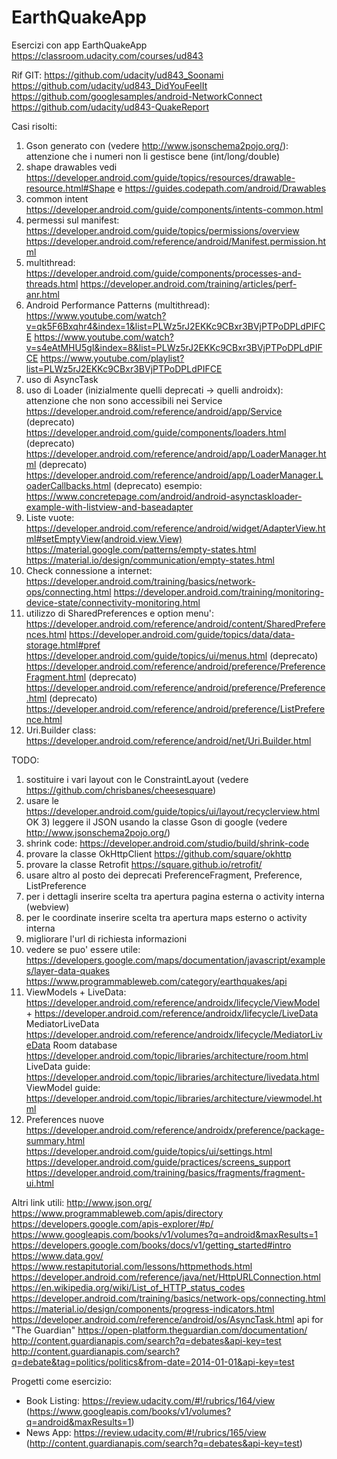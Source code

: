# EarthQuakeApp
Esercizi con app EarthQuakeApp
https://classroom.udacity.com/courses/ud843

Rif GIT:
https://github.com/udacity/ud843_Soonami
https://github.com/udacity/ud843_DidYouFeelIt
https://github.com/googlesamples/android-NetworkConnect
https://github.com/udacity/ud843-QuakeReport

Casi risolti:
1) Gson generato con (vedere http://www.jsonschema2pojo.org/): attenzione che i numeri non li gestisce bene (int/long/double)
2) shape drawables
    vedi https://developer.android.com/guide/topics/resources/drawable-resource.html#Shape
    e    https://guides.codepath.com/android/Drawables
3) common intent https://developer.android.com/guide/components/intents-common.html
4) permessi sul manifest: 
    https://developer.android.com/guide/topics/permissions/overview
    https://developer.android.com/reference/android/Manifest.permission.html
5) multithread:
    https://developer.android.com/guide/components/processes-and-threads.html
    https://developer.android.com/training/articles/perf-anr.html
6) Android Performance Patterns (multithread):
    https://www.youtube.com/watch?v=qk5F6Bxqhr4&index=1&list=PLWz5rJ2EKKc9CBxr3BVjPTPoDPLdPIFCE
    https://www.youtube.com/watch?v=s4eAtMHU5gI&index=8&list=PLWz5rJ2EKKc9CBxr3BVjPTPoDPLdPIFCE
    https://www.youtube.com/playlist?list=PLWz5rJ2EKKc9CBxr3BVjPTPoDPLdPIFCE
7) uso di AsyncTask
8) uso di Loader (inizialmente quelli deprecati -> quelli androidx): attenzione che non sono accessibili nei Service https://developer.android.com/reference/android/app/Service
    (deprecato) https://developer.android.com/guide/components/loaders.html
    (deprecato) https://developer.android.com/reference/android/app/LoaderManager.html
    (deprecato) https://developer.android.com/reference/android/app/LoaderManager.LoaderCallbacks.html
    (deprecato) esempio: https://www.concretepage.com/android/android-asynctaskloader-example-with-listview-and-baseadapter
9) Liste vuote: 
    https://developer.android.com/reference/android/widget/AdapterView.html#setEmptyView(android.view.View)
    https://material.google.com/patterns/empty-states.html
    https://material.io/design/communication/empty-states.html
10) Check connessione a internet:
    https://developer.android.com/training/basics/network-ops/connecting.html
    https://developer.android.com/training/monitoring-device-state/connectivity-monitoring.html
11) utilizzo di SharedPreferences e option menu': 
    https://developer.android.com/reference/android/content/SharedPreferences.html
    https://developer.android.com/guide/topics/data/data-storage.html#pref
    https://developer.android.com/guide/topics/ui/menus.html
    (deprecato) https://developer.android.com/reference/android/preference/PreferenceFragment.html
    (deprecato) https://developer.android.com/reference/android/preference/Preference.html
    (deprecato) https://developer.android.com/reference/android/preference/ListPreference.html
12)  Uri.Builder class: https://developer.android.com/reference/android/net/Uri.Builder.html
    
    

TODO:
1) sostituire i vari layout con le ConstraintLayout (vedere https://github.com/chrisbanes/cheesesquare)
2) usare le https://developer.android.com/guide/topics/ui/layout/recyclerview.html
OK 3) leggere il JSON usando la classe Gson di google (vedere http://www.jsonschema2pojo.org/)
4) shrink code: https://developer.android.com/studio/build/shrink-code
5) provare la classe OkHttpClient https://github.com/square/okhttp
6) provare la classe Retrofit https://square.github.io/retrofit/
7) usare altro al posto dei deprecati PreferenceFragment, Preference, ListPreference
8) per i dettagli inserire scelta tra apertura pagina esterna o activity interna (webview)
9) per le coordinate inserire scelta tra apertura maps esterno o activity interna
10) migliorare l'url di richiesta informazioni
11) vedere se puo' essere utile: 
	https://developers.google.com/maps/documentation/javascript/examples/layer-data-quakes
	https://www.programmableweb.com/category/earthquakes/api
12)  ViewModels + LiveData: https://developer.android.com/reference/androidx/lifecycle/ViewModel +  https://developer.android.com/reference/androidx/lifecycle/LiveData
     MediatorLiveData https://developer.android.com/reference/androidx/lifecycle/MediatorLiveData
     Room database https://developer.android.com/topic/libraries/architecture/room.html
     LiveData guide: https://developer.android.com/topic/libraries/architecture/livedata.html
     ViewModel guide: https://developer.android.com/topic/libraries/architecture/viewmodel.html
13) Preferences nuove
    https://developer.android.com/reference/androidx/preference/package-summary.html
    https://developer.android.com/guide/topics/ui/settings.html
    https://developer.android.com/guide/practices/screens_support
    https://developer.android.com/training/basics/fragments/fragment-ui.html

Altri link utili:
http://www.json.org/
https://www.programmableweb.com/apis/directory
https://developers.google.com/apis-explorer/#p/
https://www.googleapis.com/books/v1/volumes?q=android&maxResults=1
https://developers.google.com/books/docs/v1/getting_started#intro
https://www.data.gov/
https://www.restapitutorial.com/lessons/httpmethods.html
https://developer.android.com/reference/java/net/HttpURLConnection.html
https://en.wikipedia.org/wiki/List_of_HTTP_status_codes
https://developer.android.com/training/basics/network-ops/connecting.html
https://material.io/design/components/progress-indicators.html
https://developer.android.com/reference/android/os/AsyncTask.html
api for "The Guardian" https://open-platform.theguardian.com/documentation/
http://content.guardianapis.com/search?q=debates&api-key=test
http://content.guardianapis.com/search?q=debate&tag=politics/politics&from-date=2014-01-01&api-key=test

Progetti come esercizio:
- Book Listing: https://review.udacity.com/#!/rubrics/164/view (https://www.googleapis.com/books/v1/volumes?q=android&maxResults=1)
- News App: https://review.udacity.com/#!/rubrics/165/view (http://content.guardianapis.com/search?q=debates&api-key=test)
